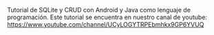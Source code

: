
Tutorial de SQLite y CRUD con Android y Java como lenguaje de programación.
Este tutorial se encuentra en nuestro canal de youtube: https://www.youtube.com/channel/UCyLOGYTRPEbmhkx9GP6YVUQ